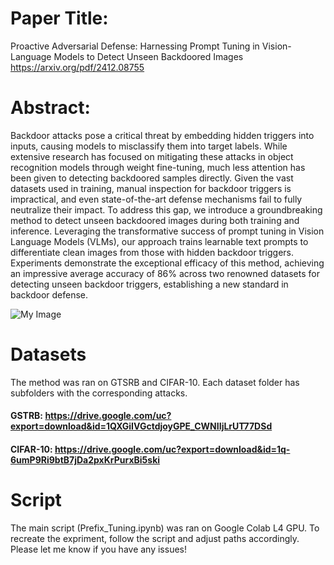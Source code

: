 # Paper Title: 
Proactive Adversarial Defense: Harnessing Prompt Tuning in Vision-Language Models to Detect Unseen Backdoored Images 
https://arxiv.org/pdf/2412.08755

# Abstract:
Backdoor attacks pose a critical threat by embedding hidden triggers into inputs, causing models to misclassify them into target labels. While extensive research has focused on mitigating these attacks in object recognition models through weight fine-tuning, much less attention has been given to detecting backdoored samples directly. Given the vast datasets used in training, manual inspection for backdoor triggers is impractical, and even state-of-the-art defense mechanisms fail to fully neutralize their impact. To address this gap, we introduce a groundbreaking method to detect unseen backdoored images during both training and inference. Leveraging the transformative success of prompt tuning in Vision Language Models (VLMs), our approach trains learnable text prompts to differentiate clean images from those with hidden backdoor triggers. Experiments demonstrate the exceptional efficacy of this method, achieving an impressive average accuracy of 86\%  across two renowned datasets for detecting unseen backdoor triggers, establishing a new standard in backdoor defense.

![My Image](Main_Fig_Proactive.png)

# Datasets
The method was ran on GTSRB and CIFAR-10. Each dataset folder has subfolders with the corresponding attacks.

#### GSTRB: https://drive.google.com/uc?export=download&id=1QXGiIVGctdjoyGPE_CWNIIjLrUT77DSd
#### CIFAR-10: https://drive.google.com/uc?export=download&id=1q-6umP9Ri9btB7jDa2pxKrPurxBi5ski

# Script
The main script (Prefix_Tuning.ipynb) was ran on Google Colab L4 GPU. To recreate the expriment, follow the script and adjust paths accordingly. Please let me know if you have any issues!


